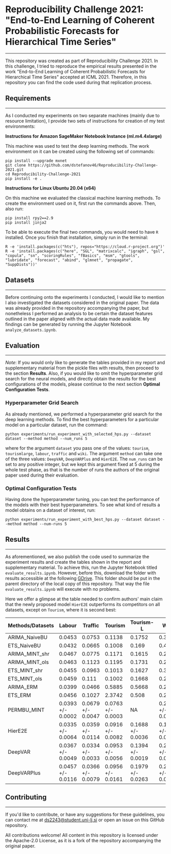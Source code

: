 # Reproducibility Challenge 2021: "End-to-End Learning of Coherent Probabilistic Forecasts for Hierarchical Time Series"

---
This repository was created as part of Reproducibility Challenge 2021. In this challenge, I tried to reproduce the 
empirical results presented in the work "End-to-End Learning of Coherent Probabilistic Forecasts for Hierarchical 
Time Series" accepted at ICML 2021. Therefore, in this repository you can find the code used during that replication 
process.



## Requirements

---
As I conducted my experiments on two separate machines (mainly due to resource limitation), I provide two sets of 
instructions for creation of my test environments:

**Instructions for Amazon SageMaker Notebook Instance (ml.m4.4xlarge)**

This machine was used to test the deep learning methods. The work environment on it can be created 
using the following set of commands:

```
pip install --upgrade mxnet
git clone https://github.com/dstefanov46/Reproducibility-Challenge-2021.git
cd Reproducibility-Challenge-2021
pip install -e .
```

**Instructions for Linux Ubuntu 20.04 (x64)**

On this machine we evaluated the classical machine learning methods. To create the environment used on it, first run 
the commands above. Then, also run:

```
pip install rpy2==2.9
pip install jinja2
```

To be able to execute the final two commands, you would need to have `R` installed. Once you finish that installation, 
simply run in the terminal:
```
R -e 'install.packages(c("hts"), repos="https://cloud.r-project.org")'
R -e 'install.packages(c("here", "SGL", "matrixcalc", "igraph", "gsl", "copula", "sn", "scoringRules", "fBasics", "msm", "gtools", "lubridate", "forecast", "abind", "glmnet", "propagate", "SuppDists"))'
```

## Datasets 

---
Before continuing onto the experiments I conducted, I would like to mention I also investigated the datasets considered 
in the original paper. The data was already provided in the repository accompanying the paper, but nonetheless I 
performed an analysis to be certain the dataset features outlined in the paper aligned with the actual data made
available. My findings can be generated by running the Jupyter Notebook `analyze_datasets.ipynb`.



## Evaluation

---
*Note*: If you would only like to generate the tables provided in my report and supplementary
material from the pickle files with results, then proceed to the section **Results**. Also, if you 
would like to omit the hyperparameter grid search for the neural models, and directly obtain the results for the best 
configurations of the models, please continue to the next section **Optimal Configuration Tests**.

### Hyperparameter Grid Search 


As already mentioned, we performed a hyperparameter grid search for the deep learning methods. To find the best
hyperparameters for a particular model on a particular dataset, run the command:

```angular2html
python experiments/run_experiment_with_selected_hps.py --dataset dataset --method method --num_runs 5
```
where for the argument `dataset` you pass one of the values: `tourism`, `tourismlarge`, `labour`, `traffic` and `wiki`.
The argument `method` can take one of the three values: `DeepVAR`, `DeepVARPlus` and `HierE2E`. The `num_runs` can be 
set to any positive integer, but we kept this argument fixed at 5 during the whole test phase, as that is the number of
runs the authors of the original paper used during their evaluation.

### Optimal Configuration Tests
Having done the hyperparameter tuning, you can test the performance of the models with their best hyperparameters. To 
see what kind of results a model obtains on a dataset of interest, run:

```angular2html
python experiments/run_experiment_with_best_hps.py --dataset dataset --method method --num-runs 5
```

## Results

---
As aforementioned, we also publish the code used to summarize the experiment results and create the tables shown in the 
report and supplementary material. To achieve this, run the Jupyter Notebook titled `evaluate_results.ipynb`. However, 
before this, download the folder with results accessible at the following [GDrive](https://drive.google.com/drive/folders/1TICOt9KUshRglZs8GnDCpNLbjnjcC0Dv?usp=sharing). 
This folder should be put in the parent directory of the local copy of this repository. That way the file `evaluate_results.ipynb` will execute with no
problems. 

Here we offer a glimpse at the table needed to confirm authors' main claim that the newly proposed model `HierE2E` 
outperforms its competitors on all datasets, except on `Tourism`, where it is second best:

|Methods/Datasets | Labour | Traffic | Tourism |Tourism-L |Wiki |
|--------|--------|---------|---------|--------------------|--------------------|
|ARIMA\_NaiveBU   |   0.0453 |     0.0753 |     0.1138 |     0.1752 |     0.3776 |
|ETS\_NaiveBU    |     0.0432 |     0.0665 |     0.1008 |      0.169 |     0.4673 |
|ARIMA\_MINT\_shr |     0.0467 |     0.0775 |     0.1171 |     0.1615 |     0.2466 |
|ARIMA\_MINT\_ols |     0.0463 |     0.1123 |     0.1195 |     0.1731 |     0.2782 |
|ETS\_MINT\_shr   |     0.0455 |     0.0963 |     0.1013 |     0.1627 |     0.3622 |
|ETS\_MINT\_ols   |     0.0459 |      0.111 |     0.1002 |     0.1668 |     0.2702 |
|ARIMA\_ERM      |     0.0399 |     0.0466 |     0.5885 |     0.5668 |     0.2195 |
|ETS\_ERM        |     0.0456 |     0.1027 |     2.3742 |      0.508 |     0.2217 |
|PERMBU\_MINT    |  0.0393 +/- 0.0002 |  0.0679 +/- 0.0047 |  0.0763 +/- 0.0003 |                 NA |     0.279 +/- 0.02 |
|HierE2E        |  0.0335 +/- 0.0064 |  0.0359 +/- 0.0114 |  0.0916 +/- 0.0082 |  0.1688 +/- 0.0036 |  0.1629 +/- 0.0056 |
|DeepVAR        |  0.0367 +/- 0.0049 |  0.0334 +/- 0.0033 |  0.0953 +/- 0.0056 |  0.1394 +/- 0.0019 |  0.2081 +/- 0.0059 |
|DeepVARPlus    |  0.0457 +/- 0.0116 |  0.0366 +/- 0.0079 |  0.0956 +/- 0.0161 |  0.1979 +/- 0.0263 |   0.2053 +/- 0.013 |


## Contributing 

---
If you'd like to contribute, or have any suggestions for these guidelines, you can contact me at 
[ds2243@student.uni-lj.si](https://accounts.google.com/ServiceLogin/signinchooser?service=mail&passive=1209600&osid=1&continue=https%3A%2F%2Fmail.google.com%2Fmail%2Fu%2F0%2F&followup=https%3A%2F%2Fmail.google.com%2Fmail%2Fu%2F0%2F&emr=1&flowName=GlifWebSignIn&flowEntry=ServiceLogin) or open an issue on this GitHub repository.

All contributions welcome! All content in this repository is licensed under the Apache-2.0 License, as it is a fork of 
the repository accompanying the original paper.